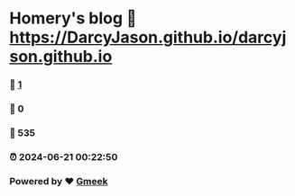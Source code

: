 # Homery's blog :link: https://DarcyJason.github.io/darcyjson.github.io 
### :page_facing_up: [1](https://DarcyJason.github.io/darcyjson.github.io/tag.html) 
### :speech_balloon: 0 
### :hibiscus: 535 
### :alarm_clock: 2024-06-21 00:22:50 
### Powered by :heart: [Gmeek](https://github.com/Meekdai/Gmeek)
